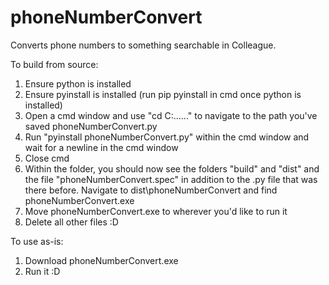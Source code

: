 # phoneNumberConvert
Converts phone numbers to something searchable in Colleague.

To build from source:

1. Ensure python is installed
2. Ensure pyinstall is installed (run pip pyinstall in cmd once python is installed)
3. Open a cmd window and use "cd C:\...\..." to navigate to the path you've saved phoneNumberConvert.py
4. Run "pyinstall phoneNumberConvert.py" within the cmd window and wait for a newline in the cmd window
5. Close cmd
6. Within the folder, you should now see the folders "build" and "dist" and the file "phoneNumberConvert.spec" in addition to the .py file that was there before. Navigate to dist\phoneNumberConvert and find phoneNumberConvert.exe
7. Move phoneNumberConvert.exe to wherever you'd like to run it
8. Delete all other files :D

To use as-is:

1. Download phoneNumberConvert.exe
2. Run it :D

